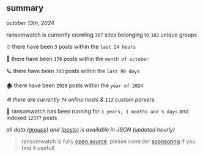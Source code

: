 
## summary
_october 13th, 2024_

ransomwatch is currently crawling `367` sites belonging to `182` unique groups

⏲ there have been `3` posts within the `last 24 hours`

🦈 there have been `178` posts within the `month of october`

🪐 there have been `703` posts within the `last 90 days`

🏚 there have been `2920` posts within the `year of 2024`

_⚙️ there are currently `74` online hosts & `112` custom parsers._

🦕 ransomwatch has been running for `3 years, 1 months and 5 days` and indexed `12377` posts

_all data  [(groups)](http://ransomwhat.telemetry.ltd/groups) and [(posts)](http://ransomwhat.telemetry.ltd/posts) is available in JSON (updated hourly)_

> ransomwatch is fully [open source](https://github.com/joshhighet/ransomwatch#ransomwatch--). please consider [sponsoring](https://github.com/sponsors/joshhighet) if you find it useful!
